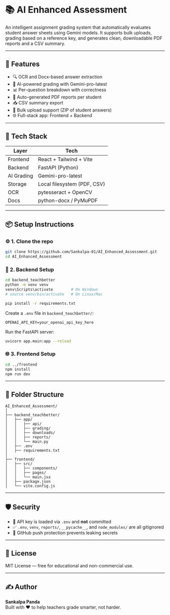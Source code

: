 # 📚 AI Enhanced Assessment

An intelligent assignment grading system that automatically evaluates student answer sheets using Gemini models. It supports bulk uploads, grading based on a reference key, and generates clean, downloadable PDF reports and a CSV summary.

---

## 🚀 Features

- 🔍 OCR and Docx-based answer extraction  
- 🧠 AI-powered grading with Gemini-pro-latest  
- 📊 Per-question breakdown with correctness  
- 📄 Auto-generated PDF reports per student  
- 📥 CSV summary export  
- 📂 Bulk upload support (ZIP of student answers)  
- 🌐 Full-stack app: Frontend + Backend  

---

## 🧰 Tech Stack

| Layer     | Tech                       |
|-----------|----------------------------|
| Frontend  | React + Tailwind + Vite    |
| Backend   | FastAPI (Python)           |
| AI Grading| Gemini-pro-latest          |
| Storage   | Local filesystem (PDF, CSV)|
| OCR       | pytesseract + OpenCV       |
| Docs      | python-docx / PyMuPDF      |

---

## 📦 Setup Instructions

### ⚙️ 1. Clone the repo

```bash
git clone https://github.com/Sankalpa-01/AI_Enhanced_Assessment.git
cd AI_Enhanced_Assessment
```

### 🐍 2. Backend Setup

```bash
cd backend_teachbetter
python -m venv venv
venv\Scripts\activate        # On Windows
# source venv/bin/activate   # On Linux/Mac

pip install -r requirements.txt
```

Create a `.env` file in `backend_teachbetter/`:

```env
OPENAI_API_KEY=your_openai_api_key_here
```

Run the FastAPI server:

```bash
uvicorn app.main:app --reload
```

### 🌐 3. Frontend Setup

```bash
cd ../frontend
npm install
npm run dev
```

---

## 📂 Folder Structure

```
AI_Enhanced_Assessment/
│
├── backend_teachbetter/
│   ├── app/
│   │   ├── api/
│   │   ├── grading/
│   │   ├── downloads/
│   │   ├── reports/
│   │   └── main.py
│   ├── .env
│   ├── requirements.txt
│
├── frontend/
│   ├── src/
│   │   ├── components/
│   │   ├── pages/
│   │   └── main.jsx
│   ├── package.json
│   └── vite.config.js
```

---

## 🛡️ Security

- 🔐 API key is loaded via `.env` and **not** committed  
- ✅ `.env`, `venv`, `reports/`, `__pycache__`, and `node_modules/` are all gitignored  
- 🚫 GitHub push protection prevents leaking secrets

---

## 📃 License

MIT License — free for educational and non-commercial use.

---

## ✍️ Author

**Sankalpa Panda**  
Built with ❤️ to help teachers grade smarter, not harder.
